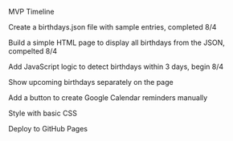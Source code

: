 MVP Timeline


Create a birthdays.json file with sample entries, completed 8/4

Build a simple HTML page to display all birthdays from the JSON, compelted 8/4

Add JavaScript logic to detect birthdays within 3 days, begin 8/4

Show upcoming birthdays separately on the page

Add a button to create Google Calendar reminders manually

Style with basic CSS

Deploy to GitHub Pages